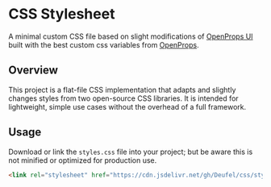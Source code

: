 # CSS Stylesheet

A minimal custom CSS file based on slight modifications of [OpenProps UI](https://open-props-ui.netlify.app/) built with the best custom css variables from [OpenProps](https://open-props.style/).

## Overview

This project is a flat-file CSS implementation that adapts and slightly changes styles from two open-source CSS libraries. It is intended for lightweight, simple use cases without the overhead of a full framework.

## Usage

Download or link the `styles.css` file into your project; but be aware this is not minified or optimized for production use.
```html
<link rel="stylesheet" href="https://cdn.jsdelivr.net/gh/Deufel/css/styles.css">
```
